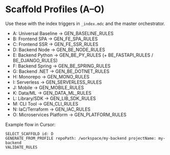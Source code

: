 # Scaffold Profiles (A–O)

Use these with the index triggers in `_index.mdc` and the master orchestrator.

- A: Universal Baseline → GEN_BASELINE_RULES
- B: Frontend SPA → GEN_FE_SPA_RULES
- C: Frontend SSR → GEN_FE_SSR_RULES
- D: Backend Node → GEN_BE_NODE_RULES
- E: Backend Python → GEN_BE_PY_RULES (+ BE_FASTAPI_RULES / BE_DJANGO_RULES)
- F: Backend Spring → GEN_BE_SPRING_RULES
- G: Backend .NET → GEN_BE_DOTNET_RULES
- H: Monorepo → GEN_MONO_RULES
- I: Serverless → GEN_SERVERLESS_RULES
- J: Mobile → GEN_MOBILE_RULES
- K: Data/ML → GEN_DATA_ML_RULES
- L: Library/SDK → GEN_LIB_SDK_RULES
- M: CLI Tool → GEN_CLI_RULES
- N: IaC/Terraform → GEN_IAC_RULES
- O: Microservices Platform → GEN_PLATFORM_RULES

Example flow in Cursor:
```
SELECT_SCAFFOLD id: D
GENERATE_FROM_PROFILE repoPath: /workspace/my-backend projectName: my-backend
VALIDATE_RULES
```